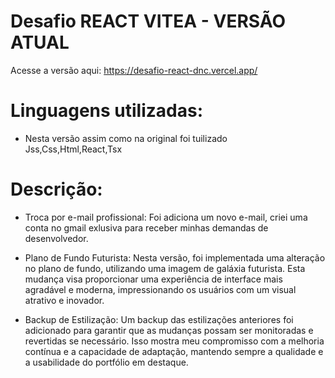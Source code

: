 # Desafio REACT VITEA - VERSÃO ATUAL

Acesse a versão aqui: https://desafio-react-dnc.vercel.app/

# Linguagens utilizadas:
 - Nesta versão assim como na original foi tuilizado Jss,Css,Html,React,Tsx

# Descrição:
- Troca por e-mail profissional: Foi adiciona um novo e-mail, criei uma conta no gmail exlusiva para receber minhas demandas de desenvolvedor.

-  Plano de Fundo Futurista: Nesta versão, foi implementada uma alteração no plano de fundo, utilizando uma imagem de galáxia futurista. Esta mudança visa proporcionar uma experiência de interface mais agradável e moderna, impressionando os usuários com um visual atrativo                              e inovador.

-  Backup de Estilização: Um backup das estilizações anteriores foi adicionado para garantir que as mudanças possam ser monitoradas e revertidas se necessário. Isso mostra meu compromisso com a melhoria contínua e a capacidade de adaptação, mantendo sempre a qualidade e a                           usabilidade do portfólio em destaque.



